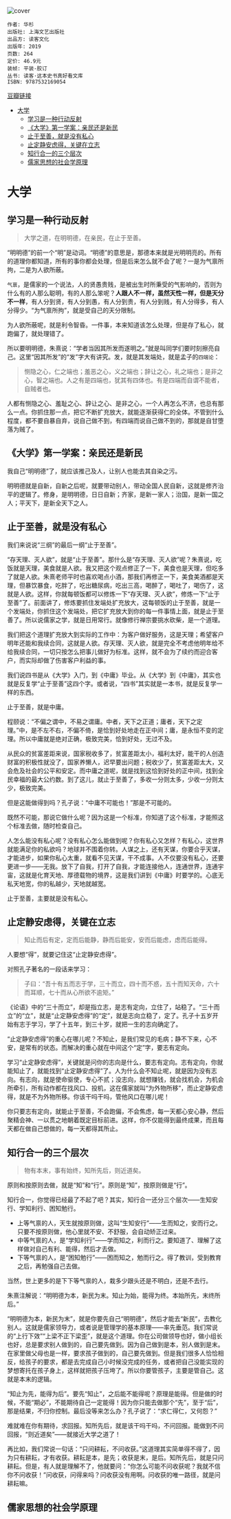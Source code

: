 ![cover](https://img9.doubanio.com/view/subject/s/public/s32283204.jpg)

    作者: 华杉
    出版社: 上海文艺出版社
    出品方: 读客文化
    出版年: 2019
    页数: 264
    定价: 46.9元
    装帧: 平装-胶订
    丛书: 读客·这本史书真好看文库
    ISBN: 9787532169054

[豆瓣链接](https://book.douban.com/subject/31559887/)

- [大学](#大学)
  - [学习是一种行动反射](#学习是一种行动反射)
  - [《大学》第一学案：亲民还是新民](#大学第一学案亲民还是新民)
  - [止于至善，就是没有私心](#止于至善就是没有私心)
  - [止定静安虑得，关键在立志](#止定静安虑得关键在立志)
  - [知行合一的三个层次](#知行合一的三个层次)
  - [儒家思想的社会学原理](#儒家思想的社会学原理)

# 大学
## 学习是一种行动反射
>大学之道，在明明德，在亲民，在止于至善。

“明明德”的前一个“明”是动词。“明德”的意思是，那德本来就是光明明亮的。所有的道理你都知道，所有的事你都会处理，但是后来怎么就不会了呢？一是为气禀所拘，二是为人欲所蔽。

`气禀`，是儒家的一个说法，人的贤愚贵贱，是被出生时所秉受的气影响的，否则为什么有的人那么聪明，有的人那么笨呢？**人跟人不一样，虽然天性一样，但是天分不一样**，有人分到贤，有人分到愚，有人分到贵，有人分到贱，有人分得多，有人分得少。“为气禀所拘”，就是受自己的天分限制。

为人欲所蔽呢，就是利令智昏。一件事，本来知道该怎么处理，但是存了私心，就跑偏了，就处理错了。

所以要明明德，朱熹说：“学者当因其所发而遂明之。”就是叫同学们要时刻擦亮自己。这里“因其所发”的“发”字大有讲究。发，就是其发端处，就是孟子的`四端论`：

>恻隐之心，仁之端也；羞恶之心，义之端也；辞让之心，礼之端也；是非之心，智之端也。人之有是四端也，犹其有四体也。有是四端而自谓不能者，自贼者也。

人都有恻隐之心、羞耻之心、辞让之心、是非之心，一个人再怎么不济，也总有那么一点。你抓住那一点，把它不断扩充放大，就能逐渐获得仁的全体。不管到什么程度，都不要自暴自弃，说自己做不到，有四端而说自己做不到的，那就是自甘堕落为贼了。

## 《大学》第一学案：亲民还是新民
我自己“明明德”了，就应该推己及人，让别人也能去其自染之污。

明明德就是自新，自新之后呢，就要带动别人，带动全国人民自新，这就是修齐治平的逻辑了。修身，是明明德，日日自新；齐家，是新一家人；治国，是新一国之人；平天下，是新全天下之人。

## 止于至善，就是没有私心
我们来说说“三纲”的最后一纲“止于至善”。

“存天理、灭人欲”，就是“止于至善”。那什么是“存天理、灭人欲”呢？朱熹说，吃饭就是天理，美食就是人欲。我又把这个观点修正了一下，美食也是天理，但吃多了就是人欲。朱熹老师平时也喜欢喝点小酒，那我们再修正一下，美食美酒都是天理，但暴饮暴食，吃胖了，吃出糖尿病，吃出三高，喝醉了，喝吐了，喝伤了，这就是人欲。这样，你就每顿饭都可以修炼一下“存天理、灭人欲”，修炼一下“止于至善”了。前面讲了，修炼要抓住发端处扩充放大，这每顿饭的止于至善，就是一个发端处，你抓住这个发端处，把它扩充放大到你的每一件事情上面，就是止于至善了。所以说儒家之学，就是日用常行。就像修行禅宗要挑水砍柴，是一个道理。

我们把这个道理扩充放大到实际的工作中：为客户做好服务，这是天理；希望客户明年还能和我续合同，这就是人欲。存天理、灭人欲，就是完全不考虑他明年给不给我续合同，一切只按怎么把事儿做好为标准。这样，就不会为了续约而迎合客户，而实际却做了伤害客户利益的事。

我们说四书是从《大学》入门，到《中庸》毕业。从《大学》到《中庸》，其实也就是反复学“止于至善”这四个字。或者说，“四书”其实就是一本书，就是反复学一样的东西。

止于至善，就是中庸。

程颐说：“不偏之谓中，不易之谓庸。中者，天下之正道；庸者，天下之定理。”中，是不左不右，不偏不倚，是恰到好处地走在正中间；庸，是永恒不变的定理。所以中庸就是绝对正确，极致完美，恰到好处，无过不及。

从民众的贫富差距来说，国家税收多了，贫富差距太小，福利太好，能干的人创造财富的积极性就没了，国家养懒人，迟早要出问题；税收少了，贫富差距太大，又会危及社会的公平和安定。而中庸之道呢，就是找到这恰到好处的正中间，找到全民幸福的最大公约数。到了这儿，就止于至善了，多收一分则太多，少收一分则太少，极致完美。

但是这能做得到吗？孔子说：“中庸不可能也！”那是不可能的。

既然不可能，那说它做什么呢？因为这是一个标准，你知道了这个标准，才能照这个标准去做，随时检查自己。

人怎么能没有私心呢？没有私心怎么能做到呢？你有私心又怎样？有私心，这世界就能满足你的私欲吗？地球并不围着你转。人谋之上，还有天谋，你要合乎天谋，才能进步，如果你私心太重，就看不见天谋，干不成事。人不仅要没有私心，还要更进一步——无我。放下了自我，打开了自我，才能连接他人，连通世界，连通宇宙，这就是化育天地、厚德载物的境界，这是我们讲到《中庸》时要学的。心底无私天地宽，你的私越少，天地就越宽。

止于至善，主要就是没有私心。

## 止定静安虑得，关键在立志
>知止而后有定，定而后能静，静而后能安，安而后能虑，虑而后能得。

人要想“得”，就要记住这“止定静安虑得”。

对照孔子著名的一段话来学习：

>子曰：“吾十有五而志于学，三十而立，四十而不惑，五十而知天命，六十而耳顺，七十而从心所欲不逾矩。”

《论语》中的“三十而立”，却是指立志，是志有定向，立住了，站稳了。“三十而立”的“立”，就是“止定静安虑得”的“定”，就是志向立稳了，定了。孔子十五岁开始有志于学习，学了十五年，到三十岁，就把一生的志向确定了。

“止定静安虑得”的重心在哪儿呢？不知止，是我们常见的毛病；静不下来，心不安，是常有的状态。而解决的重心就在中间这个“定”字，要志有定向。

学习“止定静安虑得”，关键就是问你的志向是什么，要志有定向。志有定向，你就能知止了，就能找到“止定静安虑得”了。人为什么会不知止呢，就是因为没有志向。有志向，就是使命驱使，专心不贰；没志向，就想赚钱，就会找机会，为机会所牵引，所有动作都在找风口、投机，这在儒家就叫“为外物所移”，而止定静安虑得，就是不为外物所移。你该干吗干吗，管他风口在哪儿呢！

你只要志有定向，就能止于至善，不会跑偏，不会焦虑，每一天都心安心静，然后聚精会神、一以贯之地朝着既定目标前进。这样，你不仅能得到最终成果，而且每天都在做自己想做的，每一天都得其所止。

## 知行合一的三个层次
>物有本末，事有始终，知所先后，则近道矣。

原则和按原则去做，就是“知”和“行”。原则是“知”，按原则做是“行”。

知行合一，你觉得已经最了不起了吧？其实，知行合一还分三个层次——生知安行、学知利行、困知勉行。

- 上等气禀的人，天生就按原则做，这叫“生知安行”——生而知之，安而行之。只要不按原则做，他心里就不安、不舒服，会自动矫正过来。
- 中等气禀的人，是“学知利行”——学而知之，利而行之。要知道了、理解了这样做对自己有利、能得，然后才去做。
- 下等气禀的人，是“困知勉行”——困而知之，勉而行之。得了教训，受到教育之后，再勉强自己去做。

当然，世上更多的是下下等气禀的人，栽多少跟头还是不明白，还是不去行。

朱熹注解说：“明明德为本，新民为末。知止为始，能得为终。本始所先，末终所后。”

“明明德为本，新民为末”，就是你要先自己“明明德”，然后才能去“新民”，去教化别人。这就是儒家领导力，或者说是管理学的基本原理——率先垂范。我们常说的“上行下效”“上梁不正下梁歪”，就是这个道理。你在公司做领导也好，做小组长也好，总是要求别人做到的，自己要先做到。因为自己做到是本，别人做到是末。在家里做父母也是一样，要求孩子做到的，自己要先做到。但是我们很多人恰恰相反，给孩子的要求，都是去完成自己小时候没完成的任务，或者把自己没能实现的梦想寄托在孩子身上，这样就把孩子压垮了。所以你要管孩子，主要是管自己。这就是本末的逻辑。

“知止为先，能得为后”。要先“知止”，之后能不能得呢？原理是能得。但是做的时候，不能“期必”，不能期待自己一定能得！因为你只能去做那个“先”，至于“后”，那是结果，不归你控制。最后没等来怎么办？孔子说了：“求仁得仁，又何怨？”

难就难在你有期待，求回报。知所先后，就是该干吗干吗，不问回报。能做到不问回报，“则近道矣”——就接近大学之道了！

再比如，我们常说一句话：“只问耕耘，不问收获。”这道理其实简单得不得了，因为只有耕耘，才有收获。耕耘是本，是先；收获是末，是后。知所先后，就是只问耕耘。但是，有人就是理解不了，他就要问：“你怎么可能不问收获呢？我就不信你不问收获！”问收获，问得来吗？问收获没有用啊。问收获的唯一路径，就是问耕耘嘛。

## 儒家思想的社会学原理





















































